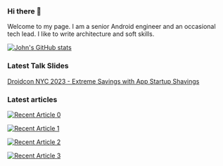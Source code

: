 ### Hi there 👋
Welcome to my page.  I am a senior Android engineer and an occasional tech lead.
I like to write architecture and soft skills.

[![John's GitHub stats](https://github-readme-stats.vercel.app/api?username=johnleeroy)](https://github.com/johnleeroy/github-readme-stats)

### Latest Talk Slides

[Droidcon NYC 2023 - Extreme Savings with App Startup Shavings](https://docs.google.com/presentation/d/1I0Jpc7AoS3SdhRuykLSAyOiY554UMhwY-bgoTctqisg/edit?usp=sharing)


### Latest articles 

<a target="_blank" href="https://github-readme-medium-recent-article.vercel.app/medium/@johnleeroy/0"><img src="https://github-readme-medium-recent-article.vercel.app/medium/@johnleeroy/0" alt="Recent Article 0"> 

<a target="_blank" href="https://github-readme-medium-recent-article.vercel.app/medium/@johnleeroy/1"><img src="https://github-readme-medium-recent-article.vercel.app/medium/@johnleeroy/1" alt="Recent Article 1"> 

<a target="_blank" href="https://github-readme-medium-recent-article.vercel.app/medium/@johnleeroy/2"><img src="https://github-readme-medium-recent-article.vercel.app/medium/@johnleeroy/2" alt="Recent Article 2">
  
<a target="_blank" href="https://github-readme-medium-recent-article.vercel.app/medium/@johnleeroy/3"><img src="https://github-readme-medium-recent-article.vercel.app/medium/@johnleeroy/3" alt="Recent Article 3"> 
<!--
**JohnLeeroy/johnleeroy** is a ✨ _special_ ✨ repository because its `README.md` (this file) appears on your GitHub profile.

Here are some ideas to get you started:

- 🔭 I’m currently working on ...
- 🌱 I’m currently learning ...
- 👯 I’m looking to collaborate on ...
- 🤔 I’m looking for help with ...
- 💬 Ask me about ...
- 📫 How to reach me: ...
- 😄 Pronouns: ...
- ⚡ Fun fact: ...
-->
